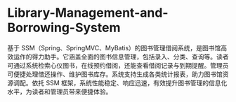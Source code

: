 # Library-Management-and-Borrowing-System
基于 SSM（Spring、SpringMVC、MyBatis）的图书管理借阅系统，是图书馆高效运作的得力助手。它涵盖全面的图书信息管理，包括录入、分类、查询等。读者可通过系统检索心仪图书，在线预约借阅，还能查看借阅记录与到期提醒。管理员可便捷处理借还操作、维护图书库存。系统支持生成各类统计报表，助力图书馆资源调配。依托 SSM 框架，系统性能稳定、响应迅速，有效提升图书管理的信息化水平，为读者和管理员带来便捷体验。 
